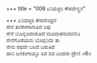 +++
title = "006 ಏನಿದಚ್ಚರಿ ಕೌರವೇನ್ದ್ರನ"

+++
ಏನಿದಚ್ಚರಿ ಕೌರವೇಂದ್ರನ  
ಸೇನೆ ತಲೆಕೆಳಗಾಗುತಿದೆ ರಿಪು  
ಸೇನೆ ಬೊಬ್ಬಿರಿದಾರುತಿದೆ ಮಡಿದಾತನಾವವನೊ  
ಸೇನೆಗೊಡೆಯನು ಬೊಪ್ಪನಿದು ತಾ  
ನೇನು ರಥವೇ ಬರಿದೆ ಬರುತಿದೆ  
ಹಾನಿ ಜನಕಂಗಾಯ್ತೊ ಶಿವ ಶಿವ ಎಂದನಾ ದ್ರೌಣಿ     ॥6॥